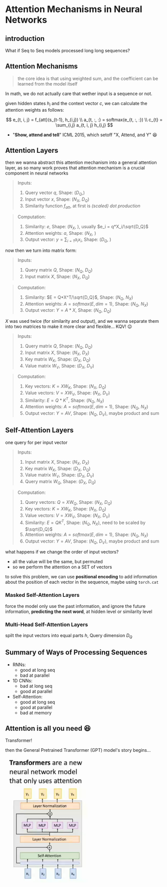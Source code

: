 # Attention Mechanisms in Neural Networks

## introduction
What if Seq to Seq models processed long long sequences?

## Attention Mechanisms
> the core idea is that using weighted sum, and the coefficient can be learned from the model itself

In math, we do not actually care that wether input is a sequence or not.

given hidden states $h_i$ and the context vector $c$, we can calculate the attention weights as follows:

$$
e_{t, i, j} = f_{att}(s_{t-1}, h_{i,j}) \\
a_{t, :, :} = softmax(e_{t, :, :}) \\
c_{t} = \sum_{i,j} a_{t, i, j} h_{i,j}
$$

- "**Show, attend and tell**" ICML 2015, which setoff "X, Attend, and Y" :laughing:

## Attention Layers
then we wanna abstract this attention mechanism into a general attention layer, as so many work proves that attention mechanism is a crucial component in neural networks

> Inputs:
> 1. Query vector $q$, Shape: ($D_Q$,)
> 2. Input vector $x$, Shape: ($N_X$, $D_Q$)
> 3. Similarity function $f_{att}$, at first is *(scaled) dot production*



> Computation:
> 1. Similarity: $e$, Shape: ($N_X$, ), usually $e_i = q*X_i/\sqrt{D_Q}$
> 2. Attention weights: $a$, Shape: ($N_X$, )
> 3. Output vector: $y = \sum_{i=1}a_i x_i$, Shape: ($D_Q$, )


now then we turn into matrix form:
> Inputs:
> 1. Query matrix $Q$, Shape: ($N_Q$, $D_Q$)
> 2. Input matrix $X$, Shape: ($N_X$, $D_Q$)

> Computation:
> 1. Similarity: $E = Q*X^T/\sqrt{D_Q}$, Shape: ($N_Q$, $N_X$)
> 2. Attention weights: $A = softmax(E,dim=1)$, Shape: ($N_Q$, $N_X$)
> 3. Output vector: $Y = A*X$, Shape: ($N_Q$, $D_Q$)


$X$ was used twice (for similarity and output), and we wanna separate them into two matrices to make it more clear and flexible... KQV! :wink:

> Inputs:
> 1. Query matrix $Q$, Shape: ($N_Q$, $D_Q$)
> 2. Input matrix $X$, Shape: ($N_X$, $D_X$)
> 3. Key matrix $W_K$, Shape: ($D_X$, $D_Q$)
> 4. Value matrix $W_V$, Shape: ($D_X$, $D_V$)

> Computation:
> 1. Key vectors: $K = XW_K$, Shape: ($N_X$, $D_Q$)
> 2. Value vectors: $V = XW_V$, Shape: ($N_X$, $D_V$)
> 3. Similarity: $E = Q*K^T$, Shape: ($N_Q$, $N_X$)
> 2. Attention weights: $A = softmax(E,dim=1)$, Shape: ($N_Q$, $N_X$)
> 3. Output vector: $Y = AV$, Shape: ($N_Q$, $D_V$), maybe product and sum

## Self-Attention Layers
one query for per input vector

> Inputs:
> 1. Input matrix $X$, Shape: ($N_X$, $D_X$)
> 3. Key matrix $W_K$, Shape: ($D_X$, $D_Q$)
> 4. Value matrix $W_V$, Shape: ($D_X$, $D_V$)
> 4. Query matrix $W_Q$, Shape: ($D_X$, $D_Q$)

> Computation:
> 1. Query vectors: $Q = XW_Q$, Shape: ($N_X$, $D_Q$)
> 1. Key vectors: $K = XW_K$, Shape: ($N_X$, $D_Q$)
> 2. Value vectors: $V = XW_V$, Shape: ($N_X$, $D_V$)
> 3. Similarity: $E = QK^T$, Shape: ($N_Q$, $N_X$), need to be scaled by $\sqrt{D_Q}$
> 2. Attention weights: $A = softmax(E,dim=1)$, Shape: ($N_Q$, $N_X$)
> 3. Output vector: $Y = AV$, Shape: ($N_Q$, $D_V$), maybe product and sum

what happens if we change the order of input vectors?
- all the value will be the same, but permuted
- so we perform the attention on a SET of vectors

to solve this problem, we can use **positional encoding** to add information about the position of each vector in the sequence, maybe using `torch.cat`
### Masked Self-Attention Layers
force the model only use the past information, and ignore the future information, **predicting the next word**, at hidden level or similarity level

### Multi-Head Self-Attention Layers
spilt the input vectors into equal parts $h$, Query dimension $D_Q$


## Summary of Ways of Processing Sequences
- RNNs:
  - good at long seq
  - bad at parallel 
- 1D CNNs:
  - bad at long seq
  - good at parallel 
- Self-Attention: 
  - good at long seq
  - good at parallel 
  - bad at memory

## Attention is all you need :laughing:

Transformer!

then the General Pretrained Transformer (GPT) model's story begins...

![alt text](image.png)


